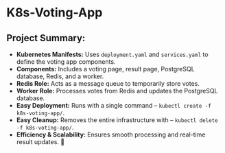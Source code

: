 # K8s-Voting-App

## Project Summary:  

- **Kubernetes Manifests:** Uses `deployment.yaml` and `services.yaml` to define the voting app components.  
- **Components:** Includes a voting page, result page, PostgreSQL database, Redis, and a worker.  
- **Redis Role:** Acts as a message queue to temporarily store votes.  
- **Worker Role:** Processes votes from Redis and updates the PostgreSQL database.  
- **Easy Deployment:** Runs with a single command – `kubectl create -f k8s-voting-app/`.  
- **Easy Cleanup:** Removes the entire infrastructure with – `kubectl delete -f k8s-voting-app/`.  
- **Efficiency & Scalability:** Ensures smooth processing and real-time result updates. 🚀

